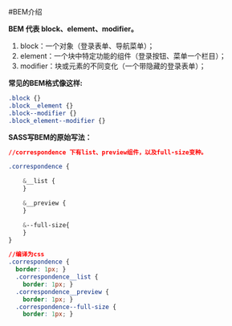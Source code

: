 #BEM介绍

**BEM 代表 block、element、modifier。**  
1. block：一个对象（登录表单、导航菜单）；  
2. element：一个块中特定功能的组件（登录按钮、菜单一个栏目）；  
3. modifier：块或元素的不同变化（一个带隐藏的登录表单）； 

**常见的BEM格式像这样:**  
```css
.block {}  
.block__element {}  
.block--modifier {}  
.block_element--modifier {}
```
**SASS写BEM的原始写法：**
```css
//correspondence 下有list、preview组件，以及full-size变种。

.correspondence {

	&__list {
	}

	&__preview {
 	}

 	&--full-size{
 	}
}
```

```css
//编译为css
.correspondence {
  border: 1px; }
  .correspondence__list {
    border: 1px; }
  .correspondence__preview {
    border: 1px; }
  .correspondence--full-size {
    border: 1px; }
```